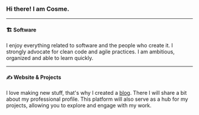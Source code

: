 ### Hi there! I am Cosme.

---

#### 🏗 Software

I enjoy everything related to software and the people who create it. I strongly advocate for clean code and agile practices. I am ambitious, organized and able to learn quickly.

---

#### ✍️ Website & Projects

I love making new stuff, that's why I created a [blog](https://cosmevalera.github.io/). There I will share a bit about my professional profile. This platform will also serve as a hub for my projects, allowing you to explore and engage with my work.

<!--
**CosmeValera/CosmeValera** is a ✨ _special_ ✨ repository because its `README.md` (this file) appears on your GitHub profile.

Here are some ideas to get you started:

- 🔭 I’m currently working on ...
- 🌱 I’m currently learning ...
- 👯 I’m looking to collaborate on ...
- 🤔 I’m looking for help with ...
- 💬 Ask me about ...
- 📫 How to reach me: ...
- 😄 Pronouns: ...
- ⚡ Fun fact: ...
-->
